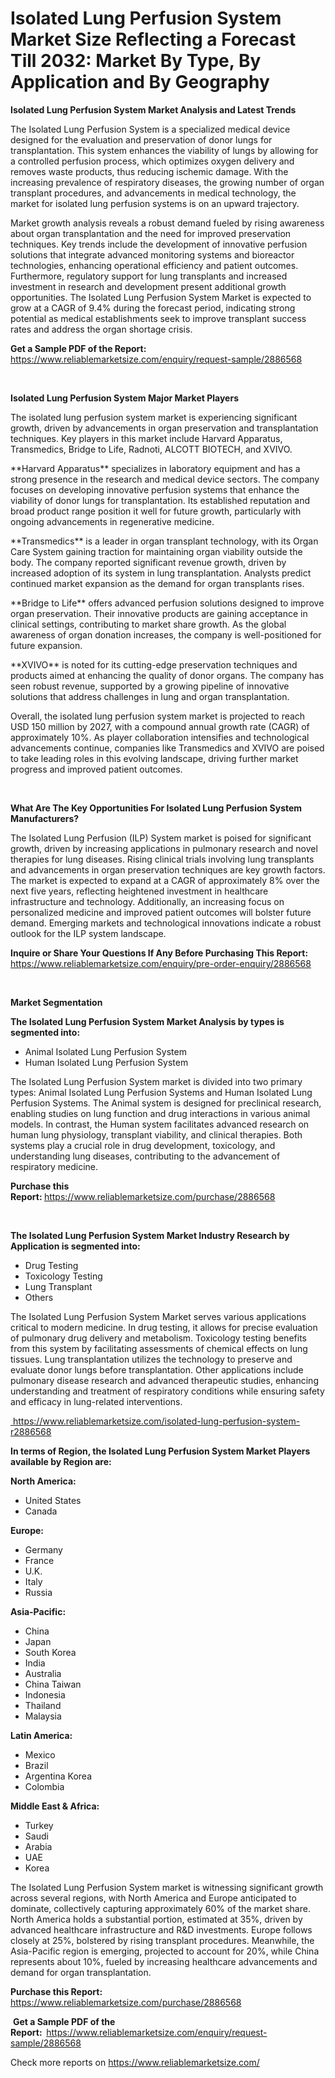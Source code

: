 <p><h1>Isolated Lung Perfusion System Market Size Reflecting a Forecast Till 2032: Market By Type, By Application and By Geography</h1></p><p><strong>Isolated Lung Perfusion System Market Analysis and Latest Trends</strong></p>
<p><p>The Isolated Lung Perfusion System is a specialized medical device designed for the evaluation and preservation of donor lungs for transplantation. This system enhances the viability of lungs by allowing for a controlled perfusion process, which optimizes oxygen delivery and removes waste products, thus reducing ischemic damage. With the increasing prevalence of respiratory diseases, the growing number of organ transplant procedures, and advancements in medical technology, the market for isolated lung perfusion systems is on an upward trajectory.</p><p>Market growth analysis reveals a robust demand fueled by rising awareness about organ transplantation and the need for improved preservation techniques. Key trends include the development of innovative perfusion solutions that integrate advanced monitoring systems and bioreactor technologies, enhancing operational efficiency and patient outcomes. Furthermore, regulatory support for lung transplants and increased investment in research and development present additional growth opportunities. The Isolated Lung Perfusion System Market is expected to grow at a CAGR of 9.4% during the forecast period, indicating strong potential as medical establishments seek to improve transplant success rates and address the organ shortage crisis.</p></p>
<p><strong>Get a Sample PDF of the Report:&nbsp;</strong> <a href="https://www.reliablemarketsize.com/enquiry/request-sample/2886568?utm_campaign=2526&utm_medium=2&utm_source=Github&utm_content=ia&utm_term=13032025&utm_id=isolated-lung-perfusion-system">https://www.reliablemarketsize.com/enquiry/request-sample/2886568</a></p>
<p>&nbsp;</p>
<p><strong>Isolated Lung Perfusion System Major Market Players</strong></p>
<p><p>The isolated lung perfusion system market is experiencing significant growth, driven by advancements in organ preservation and transplantation techniques. Key players in this market include Harvard Apparatus, Transmedics, Bridge to Life, Radnoti, ALCOTT BIOTECH, and XVIVO.</p><p>**Harvard Apparatus** specializes in laboratory equipment and has a strong presence in the research and medical device sectors. The company focuses on developing innovative perfusion systems that enhance the viability of donor lungs for transplantation. Its established reputation and broad product range position it well for future growth, particularly with ongoing advancements in regenerative medicine.</p><p>**Transmedics** is a leader in organ transplant technology, with its Organ Care System gaining traction for maintaining organ viability outside the body. The company reported significant revenue growth, driven by increased adoption of its system in lung transplantation. Analysts predict continued market expansion as the demand for organ transplants rises.</p><p>**Bridge to Life** offers advanced perfusion solutions designed to improve organ preservation. Their innovative products are gaining acceptance in clinical settings, contributing to market share growth. As the global awareness of organ donation increases, the company is well-positioned for future expansion.</p><p>**XVIVO** is noted for its cutting-edge preservation techniques and products aimed at enhancing the quality of donor organs. The company has seen robust revenue, supported by a growing pipeline of innovative solutions that address challenges in lung and organ transplantation.</p><p>Overall, the isolated lung perfusion system market is projected to reach USD 150 million by 2027, with a compound annual growth rate (CAGR) of approximately 10%. As player collaboration intensifies and technological advancements continue, companies like Transmedics and XVIVO are poised to take leading roles in this evolving landscape, driving further market progress and improved patient outcomes.</p></p>
<p>&nbsp;</p>
<p><strong>What Are The Key Opportunities For Isolated Lung Perfusion System Manufacturers?</strong></p>
<p><p>The Isolated Lung Perfusion (ILP) System market is poised for significant growth, driven by increasing applications in pulmonary research and novel therapies for lung diseases. Rising clinical trials involving lung transplants and advancements in organ preservation techniques are key growth factors. The market is expected to expand at a CAGR of approximately 8% over the next five years, reflecting heightened investment in healthcare infrastructure and technology. Additionally, an increasing focus on personalized medicine and improved patient outcomes will bolster future demand. Emerging markets and technological innovations indicate a robust outlook for the ILP system landscape.</p></p>
<p><strong>Inquire or Share Your Questions If Any Before Purchasing This Report:</strong> <a href="https://www.reliablemarketsize.com/enquiry/pre-order-enquiry/2886568?utm_campaign=2526&utm_medium=2&utm_source=Github&utm_content=ia&utm_term=13032025&utm_id=isolated-lung-perfusion-system">https://www.reliablemarketsize.com/enquiry/pre-order-enquiry/2886568</a></p>
<p>&nbsp;</p>
<p><strong>Market Segmentation</strong></p>
<p><strong>The Isolated Lung Perfusion System Market Analysis by types is segmented into:</strong></p>
<p><ul><li>Animal Isolated Lung Perfusion System</li><li>Human Isolated Lung Perfusion System</li></ul></p>
<p><p>The Isolated Lung Perfusion System market is divided into two primary types: Animal Isolated Lung Perfusion Systems and Human Isolated Lung Perfusion Systems. The Animal system is designed for preclinical research, enabling studies on lung function and drug interactions in various animal models. In contrast, the Human system facilitates advanced research on human lung physiology, transplant viability, and clinical therapies. Both systems play a crucial role in drug development, toxicology, and understanding lung diseases, contributing to the advancement of respiratory medicine.</p></p>
<p><strong>Purchase this Report:&nbsp;</strong><a href="https://www.reliablemarketsize.com/purchase/2886568?utm_campaign=2526&utm_medium=2&utm_source=Github&utm_content=ia&utm_term=13032025&utm_id=isolated-lung-perfusion-system">https://www.reliablemarketsize.com/purchase/2886568</a></p>
<p>&nbsp;</p>
<p><strong>The Isolated Lung Perfusion System Market Industry Research by Application is segmented into:</strong></p>
<p><ul><li>Drug Testing</li><li>Toxicology Testing</li><li>Lung Transplant</li><li>Others</li></ul></p>
<p><p>The Isolated Lung Perfusion System Market serves various applications critical to modern medicine. In drug testing, it allows for precise evaluation of pulmonary drug delivery and metabolism. Toxicology testing benefits from this system by facilitating assessments of chemical effects on lung tissues. Lung transplantation utilizes the technology to preserve and evaluate donor lungs before transplantation. Other applications include pulmonary disease research and advanced therapeutic studies, enhancing understanding and treatment of respiratory conditions while ensuring safety and efficacy in lung-related interventions.</p></p>
<p><a href="https://www.reliablemarketsize.com/isolated-lung-perfusion-system-r2886568?utm_campaign=2526&utm_medium=2&utm_source=Github&utm_content=ia&utm_term=13032025&utm_id=isolated-lung-perfusion-system">&nbsp;https://www.reliablemarketsize.com/isolated-lung-perfusion-system-r2886568</a></p>
<p><strong>In terms of Region, the Isolated Lung Perfusion System Market Players available by Region are:</strong></p>
<p>
    <p> <strong> North America: </strong>
        <ul>
            <li>United States</li>
            <li>Canada</li>
        </ul>
        </p> 
    <p> <strong> Europe: </strong>
        <ul>
            <li>Germany</li>
            <li>France</li>
            <li>U.K.</li>
            <li>Italy</li>
            <li>Russia</li>
        </ul>
        </p> 
    <p> <strong> Asia-Pacific: </strong>
        <ul>
            <li>China</li>
            <li>Japan</li>
            <li>South Korea</li>
            <li>India</li>
            <li>Australia</li>
            <li>China Taiwan</li>
            <li>Indonesia</li>
            <li>Thailand</li>
            <li>Malaysia</li>
        </ul>
        </p> 
    <p> <strong> Latin America: </strong>
        <ul>
            <li>Mexico</li>
            <li>Brazil</li>
            <li>Argentina Korea</li>
            <li>Colombia</li>
        </ul>
        </p> 
    <p> <strong> Middle East & Africa: </strong>
        <ul>
            <li>Turkey</li>
            <li>Saudi</li>
            <li>Arabia</li>
            <li>UAE</li>
            <li>Korea</li>
        </ul>
    </p>
    </p>
<p><p>The Isolated Lung Perfusion System market is witnessing significant growth across several regions, with North America and Europe anticipated to dominate, collectively capturing approximately 60% of the market share. North America holds a substantial portion, estimated at 35%, driven by advanced healthcare infrastructure and R&D investments. Europe follows closely at 25%, bolstered by rising transplant procedures. Meanwhile, the Asia-Pacific region is emerging, projected to account for 20%, while China represents about 10%, fueled by increasing healthcare advancements and demand for organ transplantation.</p></p>
<p><strong>Purchase this Report: </strong><a href="https://www.reliablemarketsize.com/purchase/2886568?utm_campaign=2526&utm_medium=2&utm_source=Github&utm_content=ia&utm_term=13032025&utm_id=isolated-lung-perfusion-system">https://www.reliablemarketsize.com/purchase/2886568</a></p>
<p>&nbsp;<strong>Get a Sample PDF of the Report:&nbsp;&nbsp;</strong><a href="https://www.reliablemarketsize.com/enquiry/request-sample/2886568?utm_campaign=2526&utm_medium=2&utm_source=Github&utm_content=ia&utm_term=13032025&utm_id=isolated-lung-perfusion-system">https://www.reliablemarketsize.com/enquiry/request-sample/2886568</a></p>
<p><strong></strong></p>
<p>Check more reports on <a href="https://www.reliablemarketsize.com/?utm_campaign=2526&utm_medium=2&utm_source=Github&utm_content=ia&utm_term=13032025&utm_id=isolated-lung-perfusion-system">https://www.reliablemarketsize.com/</a></p>